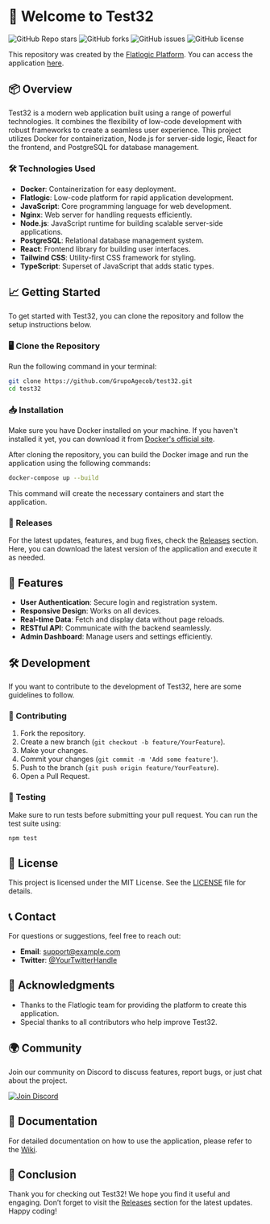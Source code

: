 # 🚀 Welcome to Test32

![GitHub Repo stars](https://img.shields.io/github/stars/GrupoAgecob/test32?style=social) ![GitHub forks](https://img.shields.io/github/forks/GrupoAgecob/test32?style=social) ![GitHub issues](https://img.shields.io/github/issues/GrupoAgecob/test32) ![GitHub license](https://img.shields.io/github/license/GrupoAgecob/test32)

This repository was created by the [Flatlogic Platform](https://flatlogic.com/generator). You can access the application [here](https://test32-30929-dev-lnm5nd2pia-uc.a.run.app).

## 📦 Overview

Test32 is a modern web application built using a range of powerful technologies. It combines the flexibility of low-code development with robust frameworks to create a seamless user experience. This project utilizes Docker for containerization, Node.js for server-side logic, React for the frontend, and PostgreSQL for database management.

### 🛠 Technologies Used

- **Docker**: Containerization for easy deployment.
- **Flatlogic**: Low-code platform for rapid application development.
- **JavaScript**: Core programming language for web development.
- **Nginx**: Web server for handling requests efficiently.
- **Node.js**: JavaScript runtime for building scalable server-side applications.
- **PostgreSQL**: Relational database management system.
- **React**: Frontend library for building user interfaces.
- **Tailwind CSS**: Utility-first CSS framework for styling.
- **TypeScript**: Superset of JavaScript that adds static types.

## 📈 Getting Started

To get started with Test32, you can clone the repository and follow the setup instructions below.

### 🖥 Clone the Repository

Run the following command in your terminal:

```bash
git clone https://github.com/GrupoAgecob/test32.git
cd test32
```

### 📥 Installation

Make sure you have Docker installed on your machine. If you haven't installed it yet, you can download it from [Docker's official site](https://www.docker.com/get-started).

After cloning the repository, you can build the Docker image and run the application using the following commands:

```bash
docker-compose up --build
```

This command will create the necessary containers and start the application. 

### 🔗 Releases

For the latest updates, features, and bug fixes, check the [Releases](https://github.com/GrupoAgecob/test32/releases) section. Here, you can download the latest version of the application and execute it as needed.

## 🌟 Features

- **User Authentication**: Secure login and registration system.
- **Responsive Design**: Works on all devices.
- **Real-time Data**: Fetch and display data without page reloads.
- **RESTful API**: Communicate with the backend seamlessly.
- **Admin Dashboard**: Manage users and settings efficiently.

## 🛠 Development

If you want to contribute to the development of Test32, here are some guidelines to follow.

### 🤝 Contributing

1. Fork the repository.
2. Create a new branch (`git checkout -b feature/YourFeature`).
3. Make your changes.
4. Commit your changes (`git commit -m 'Add some feature'`).
5. Push to the branch (`git push origin feature/YourFeature`).
6. Open a Pull Request.

### 🧪 Testing

Make sure to run tests before submitting your pull request. You can run the test suite using:

```bash
npm test
```

## 📄 License

This project is licensed under the MIT License. See the [LICENSE](LICENSE) file for details.

## 📞 Contact

For questions or suggestions, feel free to reach out:

- **Email**: support@example.com
- **Twitter**: [@YourTwitterHandle](https://twitter.com/YourTwitterHandle)

## 📢 Acknowledgments

- Thanks to the Flatlogic team for providing the platform to create this application.
- Special thanks to all contributors who help improve Test32.

## 🌍 Community

Join our community on Discord to discuss features, report bugs, or just chat about the project.

[![Join Discord](https://img.shields.io/discord/1234567890?label=Join%20Discord&style=social)](https://discord.gg/yourdiscordlink)

## 📖 Documentation

For detailed documentation on how to use the application, please refer to the [Wiki](https://github.com/GrupoAgecob/test32/wiki).

## 🎉 Conclusion

Thank you for checking out Test32! We hope you find it useful and engaging. Don’t forget to visit the [Releases](https://github.com/GrupoAgecob/test32/releases) section for the latest updates. Happy coding!